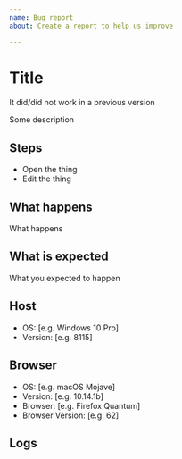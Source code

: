 ```yaml
---
name: Bug report
about: Create a report to help us improve

---
```


# Title

It did/did not work in a previous version

Some description

## Steps

- Open the thing
- Edit the thing

## What happens

What happens

## What is expected

What you expected to happen

## Host

 - OS: [e.g. Windows 10 Pro]
 - Version: [e.g. 8115]
 
## Browser

 - OS: [e.g. macOS Mojave]
 - Version: [e.g. 10.14.1b]
 - Browser: [e.g. Firefox Quantum]
 - Browser Version: [e.g. 62]
 
## Logs
